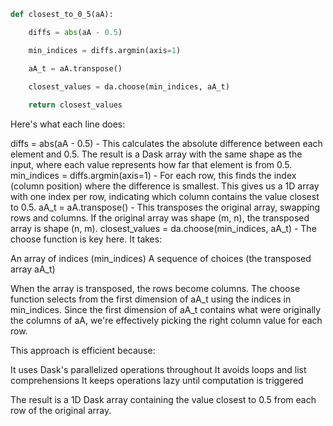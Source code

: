 ```python
def closest_to_0_5(aA):

    diffs = abs(aA - 0.5)

    min_indices = diffs.argmin(axis=1)

    aA_t = aA.transpose()

    closest_values = da.choose(min_indices, aA_t)
    
    return closest_values
```

Here's what each line does:

diffs = abs(aA - 0.5) - This calculates the absolute difference between each element and 0.5. The result is a Dask array with the same shape as the input, where each value represents how far that element is from 0.5.
min_indices = diffs.argmin(axis=1) - For each row, this finds the index (column position) where the difference is smallest. This gives us a 1D array with one index per row, indicating which column contains the value closest to 0.5.
aA_t = aA.transpose() - This transposes the original array, swapping rows and columns. If the original array was shape (m, n), the transposed array is shape (n, m).
closest_values = da.choose(min_indices, aA_t) - The choose function is key here. It takes:

An array of indices (min_indices)
A sequence of choices (the transposed array aA_t)

When the array is transposed, the rows become columns. The choose function selects from the first dimension of aA_t using the indices in min_indices. Since the first dimension of aA_t contains what were originally the columns of aA, we're effectively picking the right column value for each row.

This approach is efficient because:

It uses Dask's parallelized operations throughout
It avoids loops and list comprehensions
It keeps operations lazy until computation is triggered

The result is a 1D Dask array containing the value closest to 0.5 from each row of the original array.